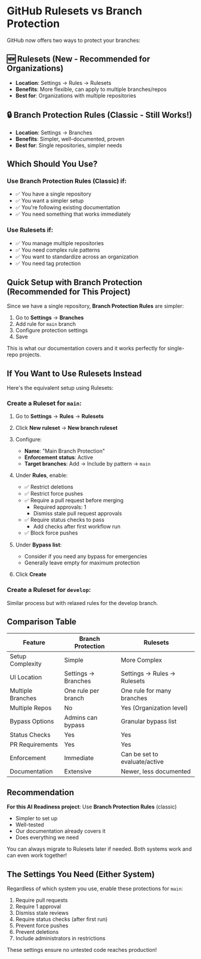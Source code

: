 # GitHub Rulesets vs Branch Protection

GitHub now offers two ways to protect your branches:

## 🆕 Rulesets (New - Recommended for Organizations)
- **Location**: Settings → Rules → Rulesets
- **Benefits**: More flexible, can apply to multiple branches/repos
- **Best for**: Organizations with multiple repositories

## 🔒 Branch Protection Rules (Classic - Still Works!)
- **Location**: Settings → Branches
- **Benefits**: Simpler, well-documented, proven
- **Best for**: Single repositories, simpler needs

## Which Should You Use?

### Use Branch Protection Rules (Classic) if:
- ✅ You have a single repository
- ✅ You want a simpler setup
- ✅ You're following existing documentation
- ✅ You need something that works immediately

### Use Rulesets if:
- ✅ You manage multiple repositories
- ✅ You need complex rule patterns
- ✅ You want to standardize across an organization
- ✅ You need tag protection

## Quick Setup with Branch Protection (Recommended for This Project)

Since we have a single repository, **Branch Protection Rules** are simpler:

1. Go to **Settings** → **Branches**
2. Add rule for `main` branch
3. Configure protection settings
4. Save

This is what our documentation covers and it works perfectly for single-repo projects.

## If You Want to Use Rulesets Instead

Here's the equivalent setup using Rulesets:

### Create a Ruleset for `main`:
1. Go to **Settings** → **Rules** → **Rulesets**
2. Click **New ruleset** → **New branch ruleset**
3. Configure:
   - **Name**: "Main Branch Protection"
   - **Enforcement status**: Active
   - **Target branches**: Add → Include by pattern → `main`
   
4. Under **Rules**, enable:
   - ✅ Restrict deletions
   - ✅ Restrict force pushes
   - ✅ Require a pull request before merging
     - Required approvals: 1
     - Dismiss stale pull request approvals
   - ✅ Require status checks to pass
     - Add checks after first workflow run
   - ✅ Block force pushes
   
5. Under **Bypass list**:
   - Consider if you need any bypass for emergencies
   - Generally leave empty for maximum protection

6. Click **Create**

### Create a Ruleset for `develop`:
Similar process but with relaxed rules for the develop branch.

## Comparison Table

| Feature | Branch Protection | Rulesets |
|---------|------------------|----------|
| Setup Complexity | Simple | More Complex |
| UI Location | Settings → Branches | Settings → Rules → Rulesets |
| Multiple Branches | One rule per branch | One rule for many branches |
| Multiple Repos | No | Yes (Organization level) |
| Bypass Options | Admins can bypass | Granular bypass list |
| Status Checks | Yes | Yes |
| PR Requirements | Yes | Yes |
| Enforcement | Immediate | Can be set to evaluate/active |
| Documentation | Extensive | Newer, less documented |

## Recommendation

**For this AI Readiness project**: Use **Branch Protection Rules** (classic)
- Simpler to set up
- Well-tested
- Our documentation already covers it
- Does everything we need

You can always migrate to Rulesets later if needed. Both systems work and can even work together!

## The Settings You Need (Either System)

Regardless of which system you use, enable these protections for `main`:
1. Require pull requests
2. Require 1 approval
3. Dismiss stale reviews
4. Require status checks (after first run)
5. Prevent force pushes
6. Prevent deletions
7. Include administrators in restrictions

These settings ensure no untested code reaches production!
